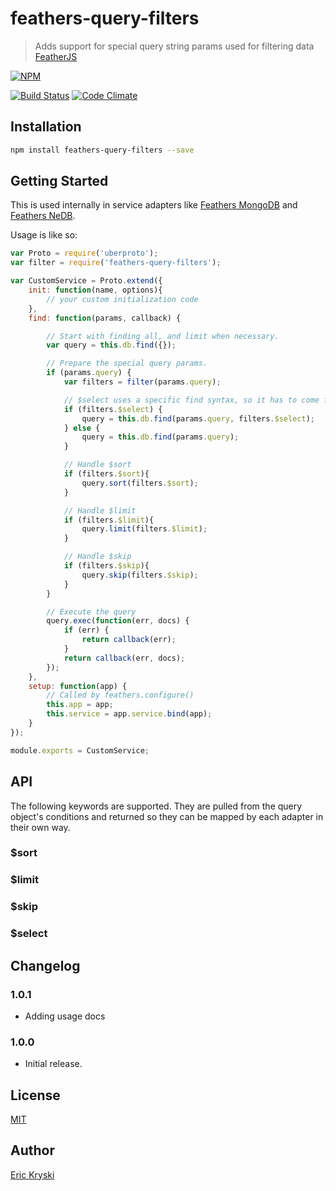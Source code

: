 feathers-query-filters
=========================

> Adds support for special query string params used for filtering data [FeatherJS](https://github.com/feathersjs)

[![NPM](https://nodei.co/npm/feathers-query-filters.png?downloads=true&stars=true)](https://nodei.co/npm/feathers-query-filters/)

[![Build Status](https://travis-ci.org/feathersjs/feathers-query-filters.png?branch=master)](https://travis-ci.org/feathersjs/feathers-query-filters)
[![Code Climate](https://codeclimate.com/github/feathersjs/feathers--query-filters.png)](https://codeclimate.com/github/feathersjs/feathers--query-filters)

## Installation

```bash
npm install feathers-query-filters --save
```

## Getting Started
This is used internally in service adapters like [Feathers MongoDB]() and [Feathers NeDB]().

Usage is like so:

```js
var Proto = require('uberproto');
var filter = require('feathers-query-filters');

var CustomService = Proto.extend({
    init: function(name, options){
        // your custom initialization code
    },
    find: function(params, callback) {

        // Start with finding all, and limit when necessary.
        var query = this.db.find({});

        // Prepare the special query params.
        if (params.query) {
            var filters = filter(params.query);

            // $select uses a specific find syntax, so it has to come first.
            if (filters.$select) {
                query = this.db.find(params.query, filters.$select);
            } else {
                query = this.db.find(params.query);
            }

            // Handle $sort
            if (filters.$sort){
                query.sort(filters.$sort);
            }

            // Handle $limit
            if (filters.$limit){
                query.limit(filters.$limit);
            }

            // Handle $skip
            if (filters.$skip){
                query.skip(filters.$skip);
            }
        }

        // Execute the query
        query.exec(function(err, docs) {
            if (err) {
                return callback(err);
            }
            return callback(err, docs);
        });
    },
    setup: function(app) {
        // Called by feathers.configure()
        this.app = app;
        this.service = app.service.bind(app);
    }
});

module.exports = CustomService;
```

## API

The following keywords are supported. They are pulled from the query object's conditions and returned so they can be mapped by each adapter in their own way.

### $sort

### $limit

### $skip

### $select

## Changelog

### 1.0.1
- Adding usage docs

### 1.0.0
- Initial release.

## License

[MIT](LICENSE)

## Author

[Eric Kryski](https://github.com/ekryski)
